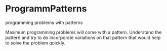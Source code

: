 # ProgrammPatterns
programming problems with patterns

Maximum programming problems will come with a pattern. Understand the pattern and try to do incorporate variations on that pattern that would help to solve the problem quickly.
